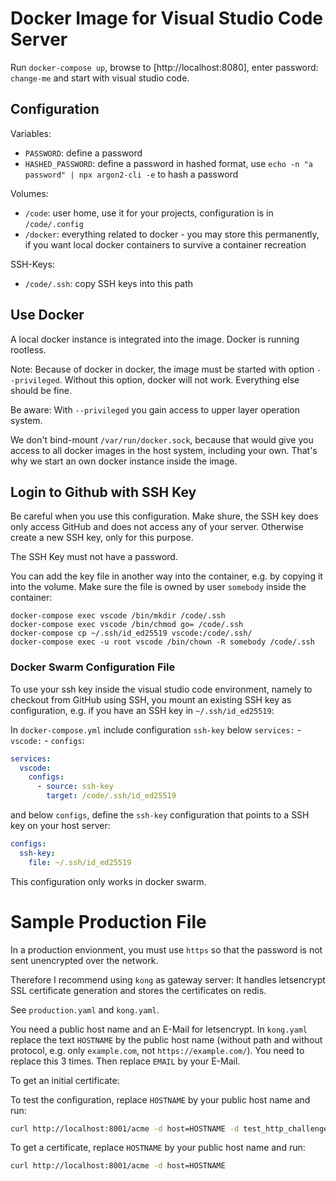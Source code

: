 # Docker Image for Visual Studio Code Server

Run `docker-compose up`, browse to [http://localhost:8080], enter password: `change-me` and start with visual studio code.

## Configuration

Variables:

- `PASSWORD`: define a password
- `HASHED_PASSWORD`: define a password in hashed format, use `echo -n "a password" | npx argon2-cli -e` to hash a password

Volumes:

- `/code`: user home, use it for your projects, configuration is in `/code/.config`
- `/docker`: everything related to docker - you may store this permanently, if you want local docker containers to survive a container recreation

SSH-Keys:

- `/code/.ssh`: copy SSH keys into this path

## Use Docker

A local docker instance is integrated into the image. Docker is running rootless.

Note: Because of docker in docker, the image must be started with option `--privileged`. Without this option, docker will not work. Everything else should be fine.

Be aware: With `--privileged` you gain access to upper layer operation system.

We don't bind-mount `/var/run/docker.sock`, because that would give you access to all docker images in the host system, including your own. That's why we start an own docker instance inside the image.

## Login to Github with SSH Key

Be careful when you use this configuration. Make shure, the SSH key does only access GitHub and does not access any of your server. Otherwise create a new SSH key, only for this purpose.

The SSH Key must not have a password.

You can add the key file in another way into the container, e.g. by copying it into the volume. Make sure the file is owned by user `somebody` inside the container:

    docker-compose exec vscode /bin/mkdir /code/.ssh
    docker-compose exec vscode /bin/chmod go= /code/.ssh
    docker-compose cp ~/.ssh/id_ed25519 vscode:/code/.ssh/
    docker-compose exec -u root vscode /bin/chown -R somebody /code/.ssh

### Docker Swarm Configuration File

To use your ssh key inside the visual studio code environment, namely to checkout from GitHub using SSH, you mount an existing SSH key as configuration, e.g. if you have an SSH key in `~/.ssh/id_ed25519`:

In `docker-compose.yml` include configuration `ssh-key` below `services:` - `vscode:` - `configs`:

```yaml
services:
  vscode:
    configs:
      - source: ssh-key
        target: /code/.ssh/id_ed25519
```

and below `configs`, define the `ssh-key` configuration that points to a SSH key on your host server:

```yaml
configs:
  ssh-key:
    file: ~/.ssh/id_ed25519
```

This configuration only works in docker swarm.

# Sample Production File

In a production envionment, you must use `https` so that the password is not sent unencrypted over the network.

Therefore I recommend using `kong` as gateway server: It handles letsencrypt SSL certificate generation and stores the certificates on redis.

See `production.yaml` and `kong.yaml`.

You need a public host name and an E-Mail for letsencrypt. In `kong.yaml` replace the text `HOSTNAME` by the public host name (without path and without protocol, e.g. only `example.com`, not `https://example.com/`). You need to replace this 3 times. Then replace `EMAIL` by your E-Mail.

To get an initial certificate:

To test the configuration, replace `HOSTNAME` by your public host name and run:

```bash
curl http://localhost:8001/acme -d host=HOSTNAME -d test_http_challenge_flow=true
```

To get a certificate, replace `HOSTNAME` by your public host name and run:

```bash
curl http://localhost:8001/acme -d host=HOSTNAME
```